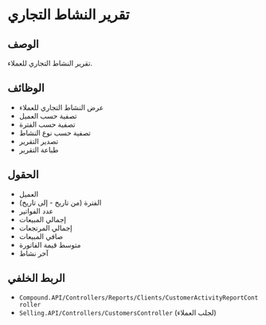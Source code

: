 # تقرير النشاط التجاري

## الوصف
تقرير النشاط التجاري للعملاء.

## الوظائف
- عرض النشاط التجاري للعملاء
- تصفية حسب العميل
- تصفية حسب الفترة
- تصفية حسب نوع النشاط
- تصدير التقرير
- طباعة التقرير

## الحقول
- العميل
- الفترة (من تاريخ - إلى تاريخ)
- عدد الفواتير
- إجمالي المبيعات
- إجمالي المرتجعات
- صافي المبيعات
- متوسط قيمة الفاتورة
- آخر نشاط

## الربط الخلفي
- `Compound.API/Controllers/Reports/Clients/CustomerActivityReportController`
- `Selling.API/Controllers/CustomersController` (لجلب العملاء)
